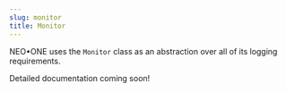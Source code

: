 ```yaml
---
slug: monitor
title: Monitor
---
```

NEO•ONE uses the `Monitor` class as an abstraction over all of its logging requirements.

Detailed documentation coming soon!
